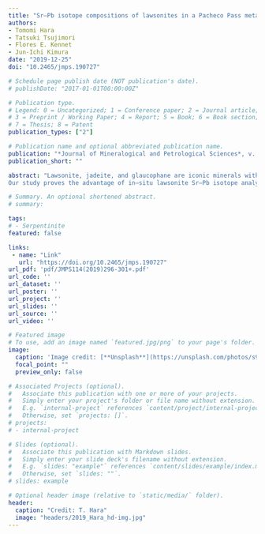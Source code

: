 ```yaml
---
title: "Sr–Pb isotope compositions of lawsonites in a Pacheco Pass metagraywacke, Franciscan Complex, California"
authors:
- Tomomi Hara
- Tatsuki Tsujimori
- Flores E. Kennet
- Jun-Ichi Kimura
date: "2019-12-25"
doi: "10.2465/jmps.190727"

# Schedule page publish date (NOT publication's date).
# publishDate: "2017-01-01T00:00:00Z"

# Publication type.
# Legend: 0 = Uncategorized; 1 = Conference paper; 2 = Journal article;
# 3 = Preprint / Working Paper; 4 = Report; 5 = Book; 6 = Book section;
# 7 = Thesis; 8 = Patent
publication_types: ["2"]

# Publication name and optional abbreviated publication name.
publication: "*Journal of Mineralogical and Petrological Sciences*, v. 114, no. 6, p. 206-301, doi:10.2465/jmps.190727"
publication_short: ""

abstract: "Lawsonite, jadeite, and glaucophane are iconic minerals within a Pacheco Pass metagraywacke of the Franciscan Complex, California. Those minerals and the associated quartz form the distinctive very low–temperature and high–pressure metamorphic lawsonite–jadeite–glaucophane assemblage, which is diagnostic of 'cold' oceanic subduction zones. In this paper, we evaluate the ability of lawsonite geochemistry to trace protoliths with in–situ trace element and Sr–Pb isotope analyses in lawsonite from the Pacheco Pass blueschist–facies metagraywacke, a classical example of trench–fill sediments in subduction zones. Initial Sr isotope ratios are relatively high (87Sr/86Sr = 0.7071–0.7074), and initial Pb isotope ratios are 206Pb/204Pb = 18.74–19.66, 207Pb/204Pb = 15.58–15.70, and 208Pb/204Pb = 38.41–39.34, which range from a MORB trend to a cluster on the EMII component. These geochemical signatures suggest the protolith of the metagraywacke mainly contained material derived from continental volcaniclastic rocks and quartzofeldspathic sediments. There is also a possibility that the protolith contains plume–related oceanic island basalt that reached or intruded into the fore–arc sedimentary sequence of California. Considering the maximum depositional age of the metagraywacke at ~ 102 Ma, the subduction of the Farallon Plate beneath the continental crust of the North American Plate might have carried alkali basalt with OIB–like isotopic signatures to the Franciscan trench. 
Our study proves the advantage of in–situ lawsonite Sr–Pb isotope analyses to characterize protoliths of metamorphic rocks. The results would manifest that the Sr–Pb isotopic signature of Ca–Al silicate minerals, such as lawsonite, and possibly epidote and pumpellyite, in various types of metamorphic/metasomatic rocks, would be an effective tool for investigating convergent margins."

# Summary. An optional shortened abstract.
# summary: 

tags: 
# - Serpentinite
featured: false

links:
 - name: "Link"
   url: "https://doi.org/10.2465/jmps.190727"
url_pdf: 'pdf/JMPS114(2019)296-301+.pdf'
url_code: ''
url_dataset: ''
url_poster: ''
url_project: ''
url_slides: ''
url_source: ''
url_video: ''

# Featured image
# To use, add an image named `featured.jpg/png` to your page's folder. 
image: 
  caption: 'Image credit: [**Unsplash**](https://unsplash.com/photos/s9CC2SKySJM)'
  focal_point: ""
  preview_only: false

# Associated Projects (optional).
#   Associate this publication with one or more of your projects.
#   Simply enter your project's folder or file name without extension.
#   E.g. `internal-project` references `content/project/internal-project/index.md`.
#   Otherwise, set `projects: []`.
# projects:
# - internal-project

# Slides (optional).
#   Associate this publication with Markdown slides.
#   Simply enter your slide deck's filename without extension.
#   E.g. `slides: "example"` references `content/slides/example/index.md`.
#   Otherwise, set `slides: ""`.
# slides: example

# Optional header image (relative to `static/media/` folder).
header:
  caption: "Credit: T. Hara"
  image: "headers/2019_Hara_hd-img.jpg"
---
```

